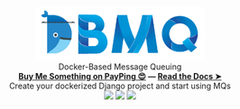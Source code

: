 <p align="center">
  <img src=".git_components/images/logo_land_tr.png" width="300"><br />
  Docker-Based Message Queuing<br />
  <a href="https://payping.ir/@lnxpy"><b>Buy Me Something on PayPing 😍</a> ― <a href="2">Read the Docs ➤</b></a><br />
  Create your dockerized Django project and start using MQs<br />
  
  <img src="https://img.shields.io/badge/base%20package-Docker4.3.1-blue?logo=docker">
  <img src="https://img.shields.io/github/license/lnxpy/DBMQ?color=blue&logo=gnu">
  <img src="https://img.shields.io/badge/webserver-Django3.1-blue?logo=django">
</p>
